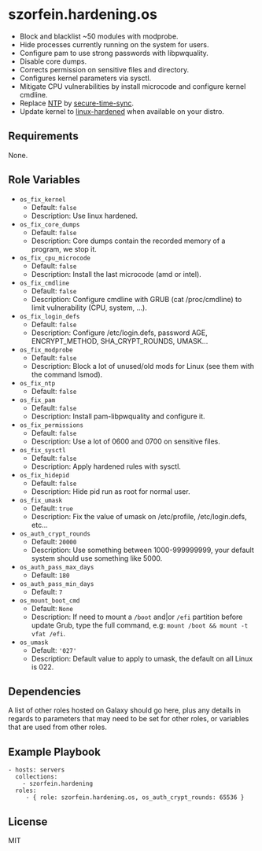 szorfein.hardening.os
=====================

- Block and blacklist ~50 modules with modprobe.
- Hide processes currently running on the system for users.
- Configure pam to use strong passwords with libpwquality.
- Disable core dumps.
- Corrects permission on sensitive files and directory.
- Configures kernel parameters via sysctl.
- Mitigate CPU vulnerabilities by install microcode and configure kernel cmdline.
- Replace [NTP](https://blog.hboeck.de/archives/863-Dont-update-NTP-stop-using-it.html) by [secure-time-sync](https://github.com/szorfein/secure-time-sync).
- Update kernel to [linux-hardened](https://github.com/anthraxx/linux-hardened) when available on your distro.

Requirements
------------

None.

Role Variables
--------------

- `os_fix_kernel`
  - Default: `false`
  - Description: Use linux hardened.
- `os_fix_core_dumps`
  - Default: `false`
  - Description: Core dumps contain the recorded memory of a program, we stop it.
- `os_fix_cpu_microcode`
  - Default: `false`
  - Description: Install the last microcode (amd or intel).
- `os_fix_cmdline`
  - Default: `false`
  - Description: Configure cmdline with GRUB (cat /proc/cmdline) to limit vulnerability (CPU, system, ...).
- `os_fix_login_defs`
  - Default: `false`
  - Description: Configure /etc/login.defs, password AGE, ENCRYPT_METHOD, SHA_CRYPT_ROUNDS, UMASK...
- `os_fix_modprobe`
  - Default: `false`
  - Description: Block a lot of unused/old mods for Linux (see them with
    the command lsmod).
- `os_fix_ntp`
  - Default: `false`
- `os_fix_pam`
  - Default: `false`
  - Description: Install pam-libpwquality and configure it.
- `os_fix_permissions`
  - Default: `false`
  - Description: Use a lot of 0600 and 0700 on sensitive files.
- `os_fix_sysctl`
  - Default: `false`
  - Description: Apply hardened rules with sysctl.
- `os_fix_hidepid`
  - Default: `false`
  - Description: Hide pid run as root for normal user.
- `os_fix_umask`
  - Default: `true`
  - Description: Fix the value of umask on /etc/profile, /etc/login.defs, etc...
- `os_auth_crypt_rounds`
  - Default: `20000`
  - Description: Use something between 1000-999999999, your default system should use something like 5000.
- `os_auth_pass_max_days`
  - Default: `180`
- `os_auth_pass_min_days`
  - Default: `7`
- `os_mount_boot_cmd`
  - Default: `None`
  - Description: If need to mount a `/boot` and|or `/efi` partition before update Grub, type the full command, e.g: `mount /boot && mount -t vfat /efi`.
- `os_umask`
  - Default: `'027'`
  - Description: Default value to apply to umask, the default on all Linux is 022.

Dependencies
------------

A list of other roles hosted on Galaxy should go here, plus any details in regards to parameters that may need to be set for other roles, or variables that are used from other roles.

Example Playbook
----------------

    - hosts: servers
      collections:
        - szorfein.hardening
      roles:
         - { role: szorfein.hardening.os, os_auth_crypt_rounds: 65536 }

License
-------

MIT
